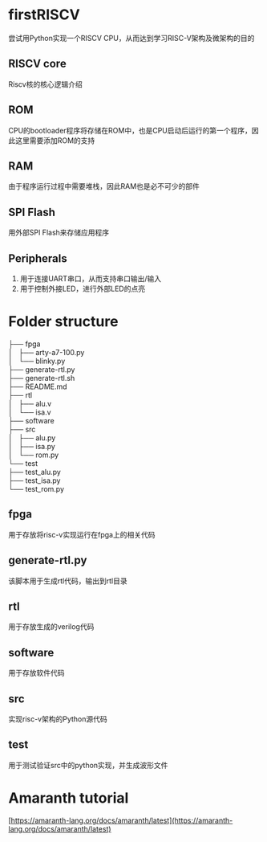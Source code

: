 # firstRISCV
尝试用Python实现一个RISCV CPU，从而达到学习RISC-V架构及微架构的目的 

## RISCV core
Riscv核的核心逻辑介绍

## ROM
CPU的bootloader程序将存储在ROM中，也是CPU启动后运行的第一个程序，因此这里需要添加ROM的支持

## RAM
由于程序运行过程中需要堆栈，因此RAM也是必不可少的部件

## SPI Flash
用外部SPI Flash来存储应用程序

## Peripherals
1. 用于连接UART串口，从而支持串口输出/输入
2. 用于控制外接LED，进行外部LED的点亮

# Folder structure
├── fpga  
│   ├── arty-a7-100.py  
│   └── blinky.py  
├── generate-rtl.py  
├── generate-rtl.sh  
├── README.md  
├── rtl  
│   ├── alu.v  
│   └── isa.v  
├── software  
├── src  
│   ├── alu.py  
│   ├── isa.py  
│   └── rom.py  
└── test  
    ├── test_alu.py  
    ├── test_isa.py  
    └── test_rom.py  

## fpga
用于存放将risc-v实现运行在fpga上的相关代码

## generate-rtl.py
该脚本用于生成rtl代码，输出到rtl目录

## rtl 
用于存放生成的verilog代码

## software  
用于存放软件代码

## src
实现risc-v架构的Python源代码

## test 
用于测试验证src中的python实现，并生成波形文件

# Amaranth tutorial
[https://amaranth-lang.org/docs/amaranth/latest](https://amaranth-lang.org/docs/amaranth/latest)
